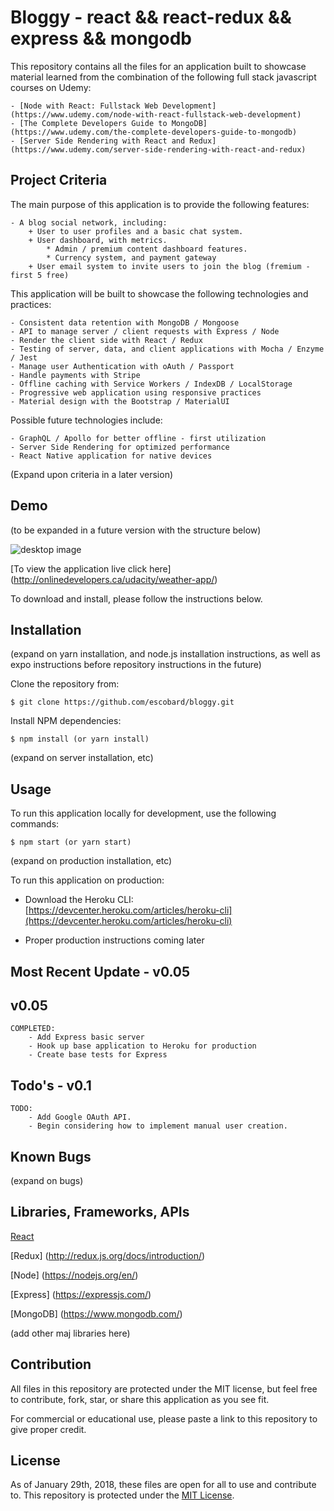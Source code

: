 # Bloggy - react && react-redux && express && mongodb 

This repository contains all the files for an application built to showcase material learned from the combination of the following full stack javascript courses on Udemy:

	- [Node with React: Fullstack Web Development] (https://www.udemy.com/node-with-react-fullstack-web-development)
	- [The Complete Developers Guide to MongoDB] (https://www.udemy.com/the-complete-developers-guide-to-mongodb)
	- [Server Side Rendering with React and Redux] (https://www.udemy.com/server-side-rendering-with-react-and-redux)

## Project Criteria

The main purpose of this application is to provide the following features:
	
	- A blog social network, including:
		+ User to user profiles and a basic chat system.
		+ User dashboard, with metrics.
			* Admin / premium content dashboard features.
			* Currency system, and payment gateway
		+ User email system to invite users to join the blog (fremium - first 5 free)

This application will be built to showcase the following technologies and practices:
	
	- Consistent data retention with MongoDB / Mongoose
	- API to manage server / client requests with Express / Node
	- Render the client side with React / Redux
	- Testing of server, data, and client applications with Mocha / Enzyme / Jest
	- Manage user Authentication with oAuth / Passport 
	- Handle payments with Stripe
	- Offline caching with Service Workers / IndexDB / LocalStorage
	- Progressive web application using responsive practices
	- Material design with the Bootstrap / MaterialUI

Possible future technologies include:

	- GraphQL / Apollo for better offline - first utilization
	- Server Side Rendering for optimized performance
	- React Native application for native devices

(Expand upon criteria in a later version)

## Demo

(to be expanded in a future version with the structure below)

![desktop image](https://onlinedevelopers.ca/udacity/weather-app/src/img/read-me/proj5-collage.jpg)

[To view the application live click here] (http://onlinedevelopers.ca/udacity/weather-app/)

To download and install, please follow the instructions below.

## Installation

(expand on yarn installation, and node.js installation instructions, as well as expo instructions before repository instructions in the future)

Clone the repository from: 
```
$ git clone https://github.com/escobard/bloggy.git
```

Install NPM dependencies:
```
$ npm install (or yarn install)
```

(expand on server installation, etc)

## Usage

To run this application locally for development, use the following commands:

```
$ npm start (or yarn start)
```

(expand on production installation, etc)

To run this application on production:

- Download the Heroku CLI: [https://devcenter.heroku.com/articles/heroku-cli](https://devcenter.heroku.com/articles/heroku-cli)

- Proper production instructions coming later

## Most Recent Update - v0.05

## v0.05
	COMPLETED:
		- Add Express basic server
		- Hook up base application to Heroku for production
		- Create base tests for Express

## Todo's - v0.1
	TODO:
		- Add Google OAuth API.
		- Begin considering how to implement manual user creation.

## Known Bugs

(expand on bugs)

## Libraries, Frameworks, APIs

[React](https://facebook.github.io/react/)

[Redux] (http://redux.js.org/docs/introduction/)

[Node] (https://nodejs.org/en/)

[Express] (https://expressjs.com/)

[MongoDB] (https://www.mongodb.com/)

(add other maj libraries here)


## Contribution

All files in this repository are protected under the MIT license, but feel free to contribute, fork, star, or share this application as you see fit.

For commercial or educational use, please paste a link to this repository to give proper credit.

## License

As of January 29th, 2018, these files are open for all to use and contribute to. This repository is protected under the [MIT License](http://choosealicense.com/licenses/mit/).